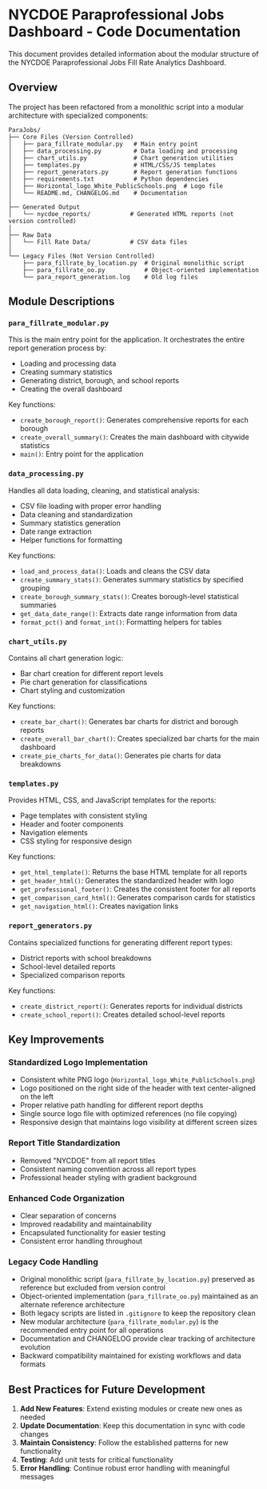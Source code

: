 # NYCDOE Paraprofessional Jobs Dashboard - Code Documentation

This document provides detailed information about the modular structure of the NYCDOE Paraprofessional Jobs Fill Rate Analytics Dashboard.

## Overview

The project has been refactored from a monolithic script into a modular architecture with specialized components:

```
ParaJobs/
├── Core Files (Version Controlled)
│   ├── para_fillrate_modular.py   # Main entry point
│   ├── data_processing.py         # Data loading and processing
│   ├── chart_utils.py             # Chart generation utilities
│   ├── templates.py               # HTML/CSS/JS templates
│   ├── report_generators.py       # Report generation functions
│   ├── requirements.txt           # Python dependencies
│   ├── Horizontal_logo_White_PublicSchools.png  # Logo file
│   └── README.md, CHANGELOG.md    # Documentation
│
├── Generated Output
│   └── nycdoe_reports/           # Generated HTML reports (not version controlled)
│
├── Raw Data
│   └── Fill Rate Data/           # CSV data files
│
└── Legacy Files (Not Version Controlled)
    ├── para_fillrate_by_location.py  # Original monolithic script
    ├── para_fillrate_oo.py           # Object-oriented implementation
    └── para_report_generation.log    # Old log files
```

## Module Descriptions

### `para_fillrate_modular.py`

This is the main entry point for the application. It orchestrates the entire report generation process by:
- Loading and processing data
- Creating summary statistics
- Generating district, borough, and school reports
- Creating the overall dashboard

Key functions:
- `create_borough_report()`: Generates comprehensive reports for each borough
- `create_overall_summary()`: Creates the main dashboard with citywide statistics
- `main()`: Entry point for the application

### `data_processing.py`

Handles all data loading, cleaning, and statistical analysis:
- CSV file loading with proper error handling
- Data cleaning and standardization
- Summary statistics generation
- Date range extraction
- Helper functions for formatting

Key functions:
- `load_and_process_data()`: Loads and cleans the CSV data
- `create_summary_stats()`: Generates summary statistics by specified grouping
- `create_borough_summary_stats()`: Creates borough-level statistical summaries
- `get_data_date_range()`: Extracts date range information from data
- `format_pct()` and `format_int()`: Formatting helpers for tables

### `chart_utils.py`

Contains all chart generation logic:
- Bar chart creation for different report levels
- Pie chart generation for classifications
- Chart styling and customization

Key functions:
- `create_bar_chart()`: Generates bar charts for district and borough reports
- `create_overall_bar_chart()`: Creates specialized bar charts for the main dashboard
- `create_pie_charts_for_data()`: Generates pie charts for data breakdowns

### `templates.py`

Provides HTML, CSS, and JavaScript templates for the reports:
- Page templates with consistent styling
- Header and footer components
- Navigation elements
- CSS styling for responsive design

Key functions:
- `get_html_template()`: Returns the base HTML template for all reports
- `get_header_html()`: Generates the standardized header with logo
- `get_professional_footer()`: Creates the consistent footer for all reports
- `get_comparison_card_html()`: Generates comparison cards for statistics
- `get_navigation_html()`: Creates navigation links

### `report_generators.py`

Contains specialized functions for generating different report types:
- District reports with school breakdowns
- School-level detailed reports
- Specialized comparison reports

Key functions:
- `create_district_report()`: Generates reports for individual districts
- `create_school_report()`: Creates detailed school-level reports

## Key Improvements

### Standardized Logo Implementation
- Consistent white PNG logo (`Horizontal_logo_White_PublicSchools.png`)
- Logo positioned on the right side of the header with text center-aligned on the left
- Proper relative path handling for different report depths
- Single source logo file with optimized references (no file copying)
- Responsive design that maintains logo visibility at different screen sizes

### Report Title Standardization
- Removed "NYCDOE" from all report titles
- Consistent naming convention across all report types
- Professional header styling with gradient background

### Enhanced Code Organization
- Clear separation of concerns
- Improved readability and maintainability
- Encapsulated functionality for easier testing
- Consistent error handling throughout

### Legacy Code Handling
- Original monolithic script (`para_fillrate_by_location.py`) preserved as reference but excluded from version control
- Object-oriented implementation (`para_fillrate_oo.py`) maintained as an alternate reference architecture
- Both legacy scripts are listed in `.gitignore` to keep the repository clean
- New modular architecture (`para_fillrate_modular.py`) is the recommended entry point for all operations
- Documentation and CHANGELOG provide clear tracking of architecture evolution
- Backward compatibility maintained for existing workflows and data formats

## Best Practices for Future Development

1. **Add New Features**: Extend existing modules or create new ones as needed
2. **Update Documentation**: Keep this documentation in sync with code changes
3. **Maintain Consistency**: Follow the established patterns for new functionality
4. **Testing**: Add unit tests for critical functionality
5. **Error Handling**: Continue robust error handling with meaningful messages
